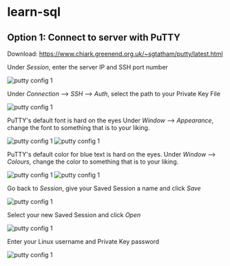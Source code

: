 # learn-sql
## Option 1: Connect to server with PuTTY
Download: https://www.chiark.greenend.org.uk/~sgtatham/putty/latest.html

Under _Session_, enter the server IP and SSH port number

![putty config 1](/images/putty_config1.png)


Under _Connection_ --> _SSH_ --> _Auth_, select the path to your Private Key File

![putty config 1](/images/putty_config2.png)


PuTTY's default font is hard on the eyes Under _Window_ --> _Appearance_, change the font to something that is to your liking.

![putty config 1](/images/putty_config3.png)
![putty config 1](/images/putty_config4.png)


PuTTY's default color for blue text is hard on the eyes. Under _Window_ --> _Colours_, change the color to something that is to your liking.

![putty config 1](/images/putty_config5.png)
![putty config 1](/images/putty_config6.png)


Go back to _Session_, give your Saved Session a name and click _Save_

![putty config 1](/images/putty_config7.png)


Select your new Saved Session and click _Open_

![putty config 1](/images/putty_config8.png)


Enter your Linux username and Private Key password

![putty config 1](/images/putty_config9.png)
